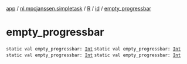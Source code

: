 [app](../../../index.md) / [nl.mpcjanssen.simpletask](../../index.md) / [R](../index.md) / [id](index.md) / [empty_progressbar](.)

# empty_progressbar

`static val empty_progressbar: `[`Int`](https://kotlinlang.org/api/latest/jvm/stdlib/kotlin/-int/index.html)
`static val empty_progressbar: `[`Int`](https://kotlinlang.org/api/latest/jvm/stdlib/kotlin/-int/index.html)
`static val empty_progressbar: `[`Int`](https://kotlinlang.org/api/latest/jvm/stdlib/kotlin/-int/index.html)
`static val empty_progressbar: `[`Int`](https://kotlinlang.org/api/latest/jvm/stdlib/kotlin/-int/index.html)